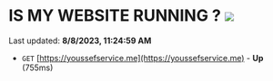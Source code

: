 # IS MY WEBSITE RUNNING ? [![](https://img.shields.io/static/v1?label=Sponsor&message=%E2%9D%A4&logo=GitHub&color=%23fe8e86)](https://github.com/sponsors/<username>)

Last updated: **8/8/2023, 11:24:59 AM**

- `GET` [https://youssefservice.me](https://youssefservice.me) - **Up** (755ms)
